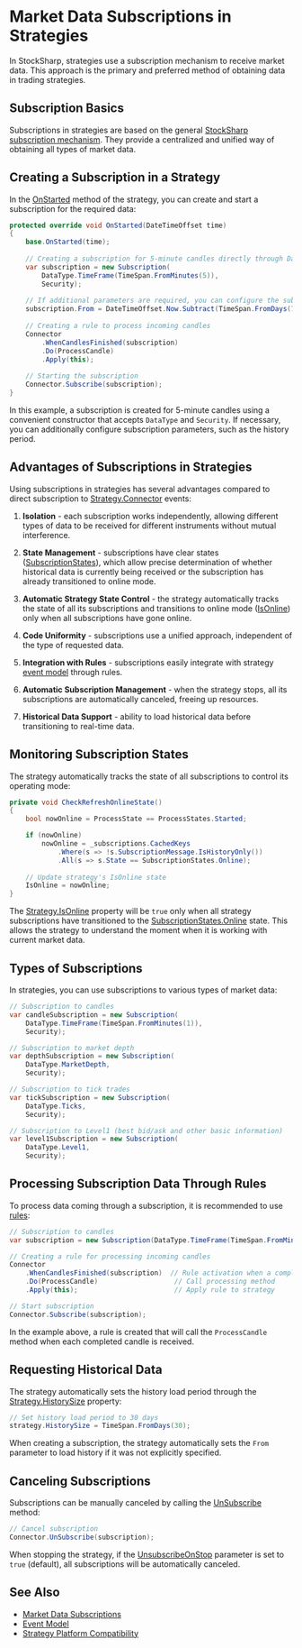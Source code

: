 # Market Data Subscriptions in Strategies

In StockSharp, strategies use a subscription mechanism to receive market data. This approach is the primary and preferred method of obtaining data in trading strategies.

## Subscription Basics

Subscriptions in strategies are based on the general [StockSharp subscription mechanism](../market_data/subscriptions.md). They provide a centralized and unified way of obtaining all types of market data.

## Creating a Subscription in a Strategy

In the [OnStarted](xref:StockSharp.Algo.Strategies.Strategy.OnStarted(System.DateTimeOffset)) method of the strategy, you can create and start a subscription for the required data:

```cs
protected override void OnStarted(DateTimeOffset time)
{
    base.OnStarted(time);
    
    // Creating a subscription for 5-minute candles directly through DataType
    var subscription = new Subscription(
        DataType.TimeFrame(TimeSpan.FromMinutes(5)),
        Security);
    
    // If additional parameters are required, you can configure the subscription
    subscription.From = DateTimeOffset.Now.Subtract(TimeSpan.FromDays(7));
    
    // Creating a rule to process incoming candles
    Connector
        .WhenCandlesFinished(subscription)
        .Do(ProcessCandle)
        .Apply(this);
    
    // Starting the subscription
    Connector.Subscribe(subscription);
}
```

In this example, a subscription is created for 5-minute candles using a convenient constructor that accepts `DataType` and `Security`. If necessary, you can additionally configure subscription parameters, such as the history period.

## Advantages of Subscriptions in Strategies

Using subscriptions in strategies has several advantages compared to direct subscription to [Strategy.Connector](xref:StockSharp.Algo.Strategies.Strategy.Connector) events:

1. **Isolation** - each subscription works independently, allowing different types of data to be received for different instruments without mutual interference.

2. **State Management** - subscriptions have clear states ([SubscriptionStates](xref:StockSharp.Messages.SubscriptionStates)), which allow precise determination of whether historical data is currently being received or the subscription has already transitioned to online mode.

3. **Automatic Strategy State Control** - the strategy automatically tracks the state of all its subscriptions and transitions to online mode ([IsOnline](xref:StockSharp.Algo.Strategies.Strategy.IsOnline)) only when all subscriptions have gone online.

4. **Code Uniformity** - subscriptions use a unified approach, independent of the type of requested data.

5. **Integration with Rules** - subscriptions easily integrate with strategy [event model](event_model.md) through rules.

6. **Automatic Subscription Management** - when the strategy stops, all its subscriptions are automatically canceled, freeing up resources.

7. **Historical Data Support** - ability to load historical data before transitioning to real-time data.

## Monitoring Subscription States

The strategy automatically tracks the state of all subscriptions to control its operating mode:

```cs
private void CheckRefreshOnlineState()
{
    bool nowOnline = ProcessState == ProcessStates.Started;

    if (nowOnline)
        nowOnline = _subscriptions.CachedKeys
            .Where(s => !s.SubscriptionMessage.IsHistoryOnly())
            .All(s => s.State == SubscriptionStates.Online);
    
    // Update strategy's IsOnline state
    IsOnline = nowOnline;
}
```

The [Strategy.IsOnline](xref:StockSharp.Algo.Strategies.Strategy.IsOnline) property will be `true` only when all strategy subscriptions have transitioned to the [SubscriptionStates.Online](xref:StockSharp.Messages.SubscriptionStates.Online) state. This allows the strategy to understand the moment when it is working with current market data.

## Types of Subscriptions

In strategies, you can use subscriptions to various types of market data:

```cs
// Subscription to candles
var candleSubscription = new Subscription(
    DataType.TimeFrame(TimeSpan.FromMinutes(1)),
    Security);

// Subscription to market depth
var depthSubscription = new Subscription(
    DataType.MarketDepth,
    Security);

// Subscription to tick trades
var tickSubscription = new Subscription(
    DataType.Ticks,
    Security);

// Subscription to Level1 (best bid/ask and other basic information)
var level1Subscription = new Subscription(
    DataType.Level1,
    Security);
```

## Processing Subscription Data Through Rules

To process data coming through a subscription, it is recommended to use [rules](event_model.md):

```cs
// Subscription to candles
var subscription = new Subscription(DataType.TimeFrame(TimeSpan.FromMinutes(5)), Security);

// Creating a rule for processing incoming candles
Connector
    .WhenCandlesFinished(subscription)  // Rule activation when a completed candle is received
    .Do(ProcessCandle)                   // Call processing method
    .Apply(this);                        // Apply rule to strategy

// Start subscription
Connector.Subscribe(subscription);
```

In the example above, a rule is created that will call the `ProcessCandle` method when each completed candle is received.

## Requesting Historical Data

The strategy automatically sets the history load period through the [Strategy.HistorySize](xref:StockSharp.Algo.Strategies.Strategy.HistorySize) property:

```cs
// Set history load period to 30 days
strategy.HistorySize = TimeSpan.FromDays(30);
```

When creating a subscription, the strategy automatically sets the `From` parameter to load history if it was not explicitly specified.

## Canceling Subscriptions

Subscriptions can be manually canceled by calling the [UnSubscribe](xref:StockSharp.BusinessEntities.ISubscriptionProvider.UnSubscribe(StockSharp.BusinessEntities.Subscription)) method:

```cs
// Cancel subscription
Connector.UnSubscribe(subscription);
```

When stopping the strategy, if the [UnsubscribeOnStop](xref:StockSharp.Algo.Strategies.Strategy.UnsubscribeOnStop) parameter is set to `true` (default), all subscriptions will be automatically canceled.

## See Also

- [Market Data Subscriptions](../market_data/subscriptions.md)
- [Event Model](event_model.md)
- [Strategy Platform Compatibility](compatibility.md)
